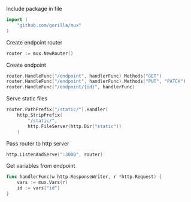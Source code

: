 Include package in file
```go
import (
	"github.com/gorilla/mux"
)
```

Create endpoint router
```go
router := mux.NewRouter()
```

Create endpoint
```go
router.HandleFunc("/endpoint", handlerFunc).Methods("GET")
router.HandleFunc("/endpoint", handlerFunc).Methods("PUT", "PATCH")
router.HandleFunc("/endpoint/{id}", handlerFunc)
```

Serve static files
```go
router.PathPrefix("/static/").Handler(
	http.StripPrefix(
		"/static/",
		http.FileServer(http.Dir("static"))
	)
```

Pass router to http server
```go
http.ListenAndServe(":3000", router)
```

Get variables from endpoint
```go
func handlerFunc(w http.ResponseWriter, r *http.Request) {
	vars := mux.Vars(r)
	id := vars["id"]
}
```